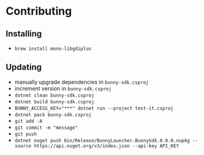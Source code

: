 # Contributing

## Installing

- `brew install mono-libgdiplus`

## Updating

- manually upgrade dependencies in `bunny-sdk.csproj`
- increment version in `bunny-sdk.csproj`
- `dotnet clean bunny-sdk.csproj`
- `dotnet build bunny-sdk.csproj`
- `BUNNY_ACCESS_KEY="***" dotnet run --project test-it.csproj`
- `dotnet pack bunny-sdk.csproj`
- `git add -A`
- `git commit -m "message"`
- `git push`
- `dotnet nuget push bin/Release/BunnyLauncher.BunnySdk.0.0.0.nupkg --source https://api.nuget.org/v3/index.json --api-key API_KEY`

